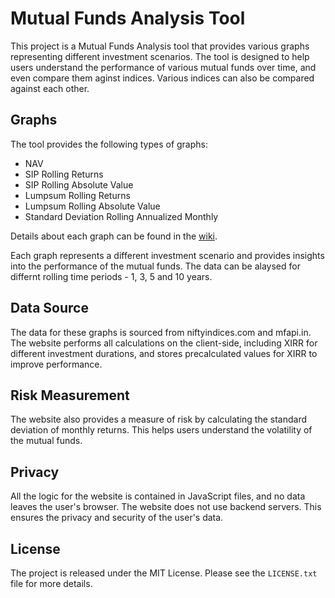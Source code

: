 # Mutual Funds Analysis Tool

This project is a Mutual Funds Analysis tool that provides various graphs representing different investment scenarios. The tool is designed to help users understand the performance of various mutual funds over time, and even compare them aginst indices. Various indices can also be compared against each other.

## Graphs

The tool provides the following types of graphs:

- NAV
- SIP Rolling Returns
- SIP Rolling Absolute Value
- Lumpsum Rolling Returns
- Lumpsum Rolling Absolute Value
- Standard Deviation Rolling Annualized Monthly

Details about each graph can be found in the [wiki](https://asrajavel.github.io/mf-analysis/wiki.html).

Each graph represents a different investment scenario and provides insights into the performance of the mutual funds. The data can be alaysed for differnt rolling time periods - 1, 3, 5 and 10 years.

## Data Source

The data for these graphs is sourced from niftyindices.com and mfapi.in. The website performs all calculations on the client-side, including XIRR for different investment durations, and stores precalculated values for XIRR to improve performance.

## Risk Measurement

The website also provides a measure of risk by calculating the standard deviation of monthly returns. This helps users understand the volatility of the mutual funds.

## Privacy

All the logic for the website is contained in JavaScript files, and no data leaves the user's browser. The website does not use backend servers. This ensures the privacy and security of the user's data.

## License

The project is released under the MIT License. Please see the `LICENSE.txt` file for more details.